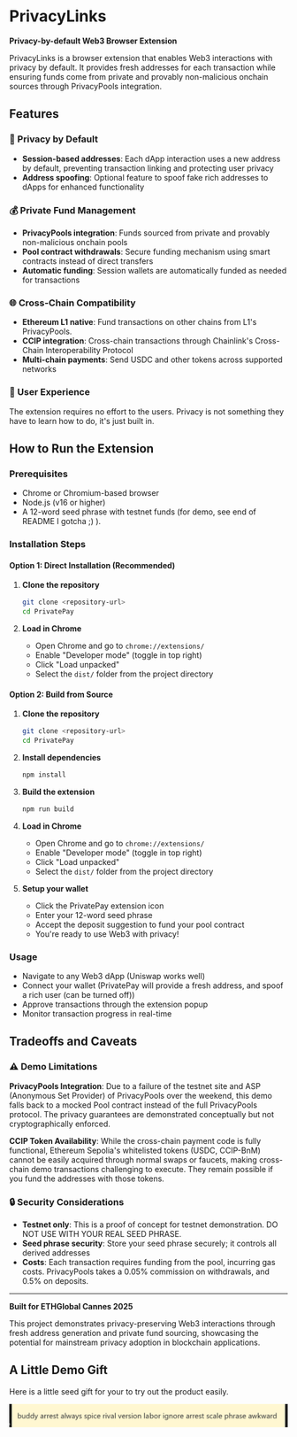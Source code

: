 # PrivacyLinks

**Privacy-by-default Web3 Browser Extension**

PrivacyLinks is a browser extension that enables Web3 interactions with privacy by default. It provides fresh addresses for each transaction while ensuring funds come from private and provably non-malicious onchain sources through PrivacyPools integration.

## Features

### 🔐 Privacy by Default
- **Session-based addresses**: Each dApp interaction uses a new address by default, preventing transaction linking and protecting user privacy
- **Address spoofing**: Optional feature to spoof fake rich addresses to dApps for enhanced functionality

### 💰 Private Fund Management
- **PrivacyPools integration**: Funds sourced from private and provably non-malicious onchain pools
- **Pool contract withdrawals**: Secure funding mechanism using smart contracts instead of direct transfers
- **Automatic funding**: Session wallets are automatically funded as needed for transactions

### 🌐 Cross-Chain Compatibility
- **Ethereum L1 native**: Fund transactions on other chains from L1's PrivacyPools.
- **CCIP integration**: Cross-chain transactions through Chainlink's Cross-Chain Interoperability Protocol
- **Multi-chain payments**: Send USDC and other tokens across supported networks

### 🎯 User Experience
The extension requires no effort to the users. Privacy is not something they have to learn how to do, it's
just built in.

## How to Run the Extension

### Prerequisites
- Chrome or Chromium-based browser
- Node.js (v16 or higher)
- A 12-word seed phrase with testnet funds (for demo, see end of README I gotcha ;) ). 

### Installation Steps

#### Option 1: Direct Installation (Recommended)
1. **Clone the repository**
   ```bash
   git clone <repository-url>
   cd PrivatePay
   ```

2. **Load in Chrome**
   - Open Chrome and go to `chrome://extensions/`
   - Enable "Developer mode" (toggle in top right)
   - Click "Load unpacked"
   - Select the `dist/` folder from the project directory

#### Option 2: Build from Source
1. **Clone the repository**
   ```bash
   git clone <repository-url>
   cd PrivatePay
   ```

2. **Install dependencies**
   ```bash
   npm install
   ```

3. **Build the extension**
   ```bash
   npm run build
   ```

4. **Load in Chrome**
   - Open Chrome and go to `chrome://extensions/`
   - Enable "Developer mode" (toggle in top right)
   - Click "Load unpacked"
   - Select the `dist/` folder from the project directory

5. **Setup your wallet**
   - Click the PrivatePay extension icon
   - Enter your 12-word seed phrase
   - Accept the deposit suggestion to fund your pool contract
   - You're ready to use Web3 with privacy!

### Usage
- Navigate to any Web3 dApp (Uniswap works well)
- Connect your wallet (PrivatePay will provide a fresh address, and spoof a rich user (can be turned off))
- Approve transactions through the extension popup
- Monitor transaction progress in real-time

## Tradeoffs and Caveats

### ⚠️ Demo Limitations

**PrivacyPools Integration**: Due to a failure of the testnet site and ASP (Anonymous Set Provider) of PrivacyPools over the weekend, this demo falls back to a mocked Pool contract instead of the full PrivacyPools protocol. The privacy guarantees are demonstrated conceptually but not cryptographically enforced.

**CCIP Token Availability**: While the cross-chain payment code is fully functional, Ethereum Sepolia's whitelisted tokens (USDC, CCIP-BnM) cannot be easily acquired through normal swaps or faucets, making cross-chain demo transactions challenging to execute. They remain possible if you fund the addresses with those tokens.

### 🔒 Security Considerations
- **Testnet only**: This is a proof of concept for testnet demonstration. DO NOT USE WITH YOUR REAL SEED PHRASE.
- **Seed phrase security**: Store your seed phrase securely; it controls all derived addresses
- **Costs**: Each transaction requires funding from the pool, incurring gas costs. PrivacyPools takes a 0.05% commission on withdrawals, and 0.5% on deposits.

---

**Built for ETHGlobal Cannes 2025** 

This project demonstrates privacy-preserving Web3 interactions through fresh address generation and private fund sourcing, showcasing the potential for mainstream privacy adoption in blockchain applications.


## A Little Demo Gift

Here is a little seed gift for your to try out the product easily.

![Demo Seed Phrase](image.png)

